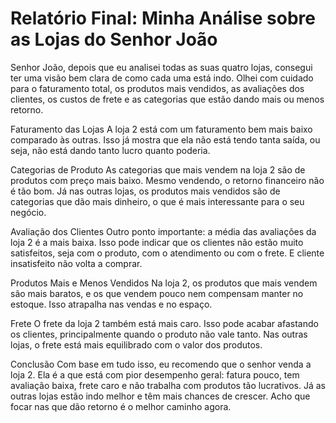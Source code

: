 # Relatório Final: Minha Análise sobre as Lojas do Senhor João
Senhor João, depois que eu analisei todas as suas quatro lojas, consegui ter uma visão bem clara de como cada uma está indo. Olhei com cuidado para o faturamento total, os produtos mais vendidos, as avaliações dos clientes, os custos de frete e as categorias que estão dando mais ou menos retorno.

Faturamento das Lojas
A loja 2 está com um faturamento bem mais baixo comparado às outras. Isso já mostra que ela não está tendo tanta saída, ou seja, não está dando tanto lucro quanto poderia.

Categorias de Produto
As categorias que mais vendem na loja 2 são de produtos com preço mais baixo. Mesmo vendendo, o retorno financeiro não é tão bom. Já nas outras lojas, os produtos mais vendidos são de categorias que dão mais dinheiro, o que é mais interessante para o seu negócio.

Avaliação dos Clientes
Outro ponto importante: a média das avaliações da loja 2 é a mais baixa. Isso pode indicar que os clientes não estão muito satisfeitos, seja com o produto, com o atendimento ou com o frete. E cliente insatisfeito não volta a comprar.

Produtos Mais e Menos Vendidos
Na loja 2, os produtos que mais vendem são mais baratos, e os que vendem pouco nem compensam manter no estoque. Isso atrapalha nas vendas e no espaço.

Frete
O frete da loja 2 também está mais caro. Isso pode acabar afastando os clientes, principalmente quando o produto não vale tanto. Nas outras lojas, o frete está mais equilibrado com o valor dos produtos.

Conclusão
Com base em tudo isso, eu recomendo que o senhor venda a loja 2. Ela é a que está com pior desempenho geral: fatura pouco, tem avaliação baixa, frete caro e não trabalha com produtos tão lucrativos. Já as outras lojas estão indo melhor e têm mais chances de crescer. Acho que focar nas que dão retorno é o melhor caminho agora.
